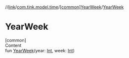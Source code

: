 //[link](../../index.md)/[com.tink.model.time](../index.md)/[[common]YearWeek](index.md)/[YearWeek](-year-week.md)



# YearWeek  
[common]  
Content  
fun [YearWeek](-year-week.md)(year: [Int](https://kotlinlang.org/api/latest/jvm/stdlib/kotlin/-int/index.html), week: [Int](https://kotlinlang.org/api/latest/jvm/stdlib/kotlin/-int/index.html))  



